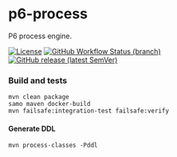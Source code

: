 # p6-process

P6 process engine.

[![License](https://img.shields.io/github/license/p6-process/p6-process?style=for-the-badge&logo=apache)](https://www.apache.org/licenses/LICENSE-2.0)
[![GitHub Workflow Status (branch)](https://img.shields.io/github/workflow/status/p6-process/p6-process/master/master?logo=github&style=for-the-badge)](https://github.com/p6-process/p6-process/actions?query=workflow%3Amaster)
[![GitHub release (latest SemVer)](https://img.shields.io/github/v/release/p6-process/p6-process?sort=semver&logo=github&style=for-the-badge)](https://github.com/p6-process/p6-process/releases/latest)


### Build and tests

```shell script
mvn clean package
samo maven docker-build
mvn failsafe:integration-test failsafe:verify
```
#### Generate DDL

```shell script
mvn process-classes -Pddl
```